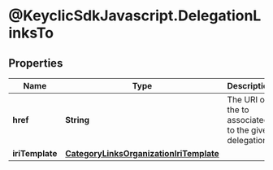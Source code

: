 # @KeyclicSdkJavascript.DelegationLinksTo

## Properties
Name | Type | Description | Notes
------------ | ------------- | ------------- | -------------
**href** | **String** | The URI of the to associated to the given delegation. | [optional] 
**iriTemplate** | [**CategoryLinksOrganizationIriTemplate**](CategoryLinksOrganizationIriTemplate.md) |  | [optional] 


